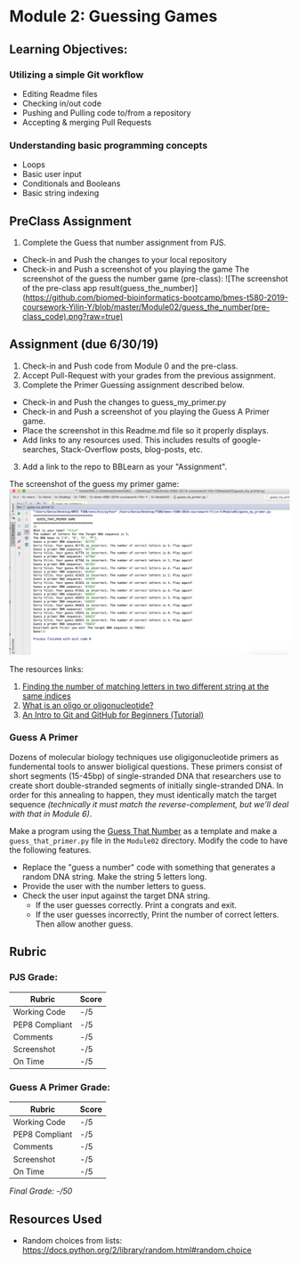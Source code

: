 # Module 2: Guessing Games

## Learning Objectives:

### Utilizing a simple Git workflow
 - Editing Readme files
 - Checking in/out code
 - Pushing and Pulling code to/from a repository
 - Accepting & merging Pull Requests

### Understanding basic programming concepts
 - Loops
 - Basic user input
 - Conditionals and Booleans
 - Basic string indexing


## PreClass Assignment

1. Complete the Guess that number assignment from PJS.
  - Check-in and Push the changes to your local repository
  - Check-in and Push a screenshot of you playing the game
 The screenshot of the guess the number game (pre-class):
 ![The screenshot of the pre-class app result(guess_the_number)] (https://github.com/biomed-bioinformatics-bootcamp/bmes-t580-2019-coursework-Yilin-Y/blob/master/Module02/guess_the_number(pre-class_code).png?raw=true)
 
## Assignment (due 6/30/19)

1. Check-in and Push code from Module 0 and the pre-class.
2. Accept Pull-Request with your grades from the previous assignment.
3. Complete the Primer Guessing assignment described below.
  - Check-in and Push the changes to guess_my_primer.py
  - Check-in and Push a screenshot of you playing the Guess A Primer game.
  - Place the screenshot in this Readme.md file so it properly displays.
  - Add links to any resources used. This includes results of google-searches, Stack-Overflow posts, blog-posts, etc.
3. Add a link to the repo to BBLearn as your "Assignment".

The screenshot of the guess my primer game:
![The screenshot of assignment result(guess_my_primer)](https://github.com/biomed-bioinformatics-bootcamp/bmes-t580-2019-coursework-Yilin-Y/blob/master/Module02/guess_my_primer_result.png?raw=true)

The resources links:
1. [Finding the number of matching letters in two different string at the same indices](https://stackoverflow.com/questions/35618557/finding-the-number-of-matching-letters-in-two-different-string-at-the-same-indic)
2. [What is an oligo or oligonucleotide?](https://www.biosyn.com/faq/what-is-an-oligo-or-oligonucleotide.aspx 'What is an oligo or oligonucleotide?')
3. [An Intro to Git and GitHub for Beginners (Tutorial)](https://product.hubspot.com/blog/git-and-github-tutorial-for-beginners)



### Guess A Primer

Dozens of molecular biology techniques use oligigonucleotide primers as fundemental tools to answer bioligical questions.
These primers consist of short segments (15-45bp) of single-stranded DNA that researchers use to create short double-stranded segments of initially single-stranded DNA. 
In order for this annealing to happen, they must identically match the target sequence *(technically it must match the reverse-complement, but we'll deal with that in Module 6)*.

Make a program using the [Guess That Number](https://github.com/biomed-bioinformatics-bootcamp/python-jumpstart-course-demos/tree/master/apps/02-guess-number-app) as a template and make a `guess_that_primer.py` file in the `Module02` directory.
Modify the code to have the following features.

  - Replace the "guess a number" code with something that generates a random DNA string. Make the string 5 letters long.
  - Provide the user with the number letters to guess.
  - Check the user input against the target DNA string.
    - If the user guesses correctly. Print a congrats and exit.
    - If the user guesses incorrectly, Print the number of correct letters. Then allow another guess.

## Rubric

### PJS Grade:

|  Rubric        | Score | 
|----------------|-------|
| Working Code   |  -/5  |
| PEP8 Compliant |  -/5  |
| Comments       |  -/5  |
| Screenshot     |  -/5  |
| On Time        |  -/5  |

### Guess A Primer Grade:

|  Rubric        | Score | 
|----------------|-------|
| Working Code   |  -/5  |
| PEP8 Compliant |  -/5  |
| Comments       |  -/5  |
| Screenshot     |  -/5  |
| On Time        |  -/5  |

*Final Grade: -/50*

## Resources Used

- Random choices from lists: https://docs.python.org/2/library/random.html#random.choice
